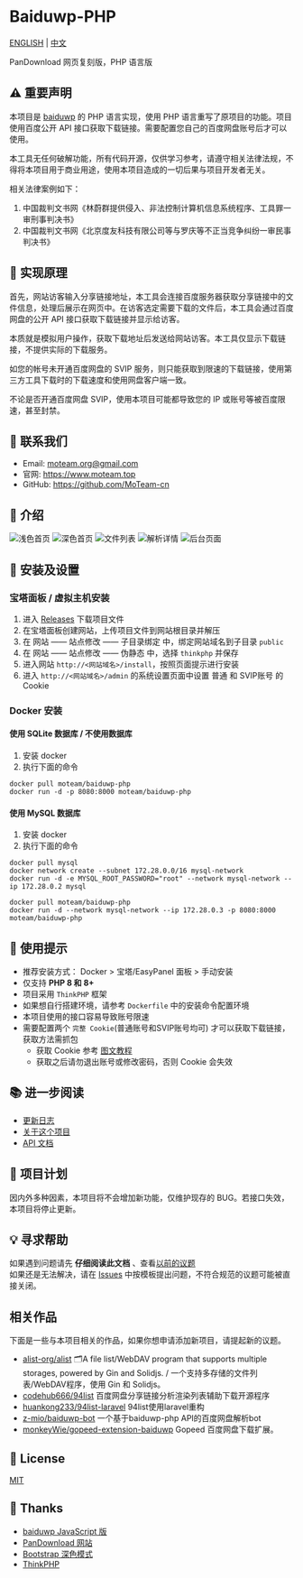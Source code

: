 # Baiduwp-PHP

[ENGLISH](README.md) | [中文](README_ZH.md)

PanDownload 网页复刻版，PHP 语言版<br/>

## ⚠️ 重要声明
本项目是 [baiduwp](htttps://github.com/TkzcM/baiduwp) 的 PHP 语言实现，使用 PHP 语言重写了原项目的功能。项目使用百度公开 API 接口获取下载链接。需要配置您自己的百度网盘账号后才可以使用。

本工具无任何破解功能，所有代码开源，仅供学习参考，请遵守相关法律法规，不得将本项目用于商业用途，使用本项目造成的一切后果与项目开发者无关。

相关法律案例如下：
1. 中国裁判文书网《林蔚群提供侵入、非法控制计算机信息系统程序、工具罪一审刑事判决书》
2. 中国裁判文书网《北京度友科技有限公司等与罗庆等不正当竞争纠纷一审民事判决书》

## 🔎 实现原理
首先，网站访客输入分享链接地址，本工具会连接百度服务器获取分享链接中的文件信息，处理后展示在网页中。在访客选定需要下载的文件后，本工具会通过百度网盘的公开 API 接口获取下载链接并显示给访客。

本质就是模拟用户操作，获取下载地址后发送给网站访客。本工具仅显示下载链接，不提供实际的下载服务。

如您的帐号未开通百度网盘的 SVIP 服务，则只能获取到限速的下载链接，使用第三方工具下载时的下载速度和使用网盘客户端一致。

不论是否开通百度网盘 SVIP，使用本项目可能都导致您的 IP 或账号等被百度限速，甚至封禁。

## 📝 联系我们
- Email: moteam.org@gmail.com
- 官网: https://www.moteam.top
- GitHub: https://github.com/MoTeam-cn

## 📝 介绍

![浅色首页](https://s2.loli.net/2023/04/04/yegBh8HXaNCqixb.png)
![深色首页](https://s2.loli.net/2023/04/04/Ff1ub4MJxVsHYhZ.png)
![文件列表](https://s2.loli.net/2023/04/04/4XOrj9xlFYqSyhw.png)
![解析详情](https://s2.loli.net/2023/04/04/aVPoxJ52zCZLpIK.png)
![后台页面](https://s2.loli.net/2023/04/04/dzvxNqO82WrM4lQ.png)

## 🔧 安装及设置

### 宝塔面板 / 虚拟主机安装
1. 进入 [Releases](https://github.com/MoTeam-cn/baiduwp-php/releases) 下载项目文件
2. 在宝塔面板创建网站，上传项目文件到网站根目录并解压
3. 在 网站 —— 站点修改 —— 子目录绑定 中，绑定网站域名到子目录 `public`
4. 在 网站 —— 站点修改 —— 伪静态 中，选择 `thinkphp` 并保存
5. 进入网站 `http://<网站域名>/install`，按照页面提示进行安装
6. 进入 `http://<网站域名>/admin` 的系统设置页面中设置 普通 和 SVIP账号 的 Cookie

### Docker 安装
#### 使用 SQLite 数据库 / 不使用数据库
1. 安装 docker
2. 执行下面的命令
```
docker pull moteam/baiduwp-php
docker run -d -p 8080:8000 moteam/baiduwp-php
```

#### 使用 MySQL 数据库
1. 安装 docker
2. 执行下面的命令
```
docker pull mysql
docker network create --subnet 172.28.0.0/16 mysql-network
docker run -d -e MYSQL_ROOT_PASSWORD="root" --network mysql-network --ip 172.28.0.2 mysql

docker pull moteam/baiduwp-php
docker run -d --network mysql-network --ip 172.28.0.3 -p 8080:8000 moteam/baiduwp-php
```

## 📌 使用提示
- 推荐安装方式： Docker > 宝塔/EasyPanel 面板 > 手动安装
- 仅支持 **PHP 8 和 8+**
- 项目采用 `ThinkPHP` 框架
- 如果想自行搭建环境，请参考 `Dockerfile` 中的安装命令配置环境
- 本项目使用的接口容易导致账号限速
- 需要配置两个 `完整 Cookie`(普通账号和SVIP账号均可) 才可以获取下载链接，获取方法需抓包
  - 获取 Cookie 参考 [图文教程](https://blog.imwcr.cn/2022/11/24/%e5%a6%82%e4%bd%95%e6%8a%93%e5%8c%85%e8%8e%b7%e5%8f%96%e7%99%be%e5%ba%a6%e7%bd%91%e7%9b%98%e7%bd%91%e9%a1%b5%e7%89%88%e5%ae%8c%e6%95%b4-cookie/)
  - 获取之后请勿退出账号或修改密码，否则 Cookie 会失效

## 📚 进一步阅读
- [更新日志](docs/CHANGELOG.md)
- [关于这个项目](docs/About.md)
- [API 文档](docs/API.md)

## 📝 项目计划
因内外多种因素，本项目将不会增加新功能，仅维护现存的 BUG。若接口失效，本项目将停止更新。

## 💡 寻求帮助
如果遇到问题请先 **仔细阅读此文档** 、查看[以前的议题](https://github.com/yuantuo666/baiduwp-php/issues)<br />
如果还是无法解决，请在 [Issues](https://github.com/yuantuo666/baiduwp-php/issues) 中按模板提出问题，不符合规范的议题可能被直接关闭。

## 相关作品
下面是一些与本项目相关的作品，如果你想申请添加新项目，请提起新的议题。
- [alist-org/alist](https://github.com/alist-org/alist) 🗂️A file list/WebDAV program that supports multiple storages, powered by Gin and Solidjs. / 一个支持多存储的文件列表/WebDAV程序，使用 Gin 和 Solidjs。
- [codehub666/94list](https://github.com/codehub666/94list) 百度网盘分享链接分析渲染列表辅助下载开源程序
- [huankong233/94list-laravel](https://github.com/huankong233/94list-laravel) 94list使用laravel重构
- [z-mio/baiduwp-bot](https://github.com/z-mio/baiduwp-bot) 一个基于baiduwp-php API的百度网盘解析bot
- [monkeyWie/gopeed-extension-baiduwp](https://github.com/monkeyWie/gopeed-extension-baiduwp) Gopeed 百度网盘下载扩展。

## 📃 License
[MIT](LICENSE)

## 🔔 Thanks
- [baiduwp JavaScript 版](https://github.com/TkzcM/baiduwp "baiduwp 项目")
- [PanDownload 网站](https://pandownload.com/ "PanDownload 网站")
- [Bootstrap 深色模式](https://github.com/vinorodrigues/bootstrap-dark "bootstrap-dark 项目")
- [ThinkPHP](https://github.com/top-think/think)
